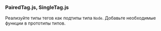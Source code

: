 ### PairedTag.js, SingleTag.js

Реализуйте типы тегов как подтипы типа `Node`. Добавьте необходимые функции в прототипы типов.